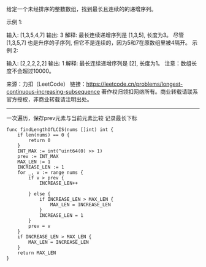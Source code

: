 给定一个未经排序的整数数组，找到最长且连续的的递增序列。

示例 1:

输入: [1,3,5,4,7]
输出: 3
解释: 最长连续递增序列是 [1,3,5], 长度为3。
尽管 [1,3,5,7] 也是升序的子序列, 但它不是连续的，因为5和7在原数组里被4隔开。 
示例 2:

输入: [2,2,2,2,2]
输出: 1
解释: 最长连续递增序列是 [2], 长度为1。
注意：数组长度不会超过10000。

来源：力扣（LeetCode）
链接：https://leetcode.cn/problems/longest-continuous-increasing-subsequence
著作权归领扣网络所有。商业转载请联系官方授权，非商业转载请注明出处。

---

一次遍历，保存prev元素与当前元素比较
记录最长下标

```gotemplate
func findLengthOfLCIS(nums []int) int {
    if len(nums) == 0 {
		return 0
	}
	INT_MAX := int(^uint64(0) >> 1)
	prev := INT_MAX
	MAX_LEN := 1
	INCREASE_LEN := 1
	for _, v := range nums {
		if v > prev {
			INCREASE_LEN++

		} else {
			if INCREASE_LEN > MAX_LEN {
				MAX_LEN = INCREASE_LEN
			}
			INCREASE_LEN = 1
		}
		prev = v
	}
	if INCREASE_LEN > MAX_LEN {
		MAX_LEN = INCREASE_LEN
	}
	return MAX_LEN
}
```
